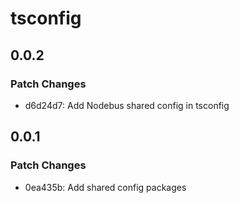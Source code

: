 # tsconfig

## 0.0.2

### Patch Changes

- d6d24d7: Add Nodebus shared config in tsconfig

## 0.0.1

### Patch Changes

- 0ea435b: Add shared config packages
